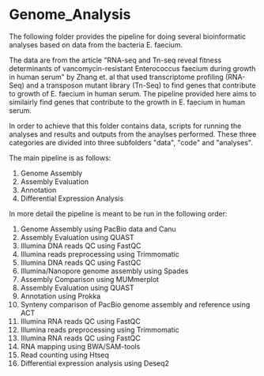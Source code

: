 # Genome_Analysis
The following folder provides the pipeline for doing several bioinformatic analyses based on data from the bacteria E. faecium.

The data are from the article "RNA-seq and Tn-seq reveal fitness determinants of vancomycin-resistant Enterococcus faecium during growth in human serum" by Zhang et. al that used transcriptome profiling (RNA-Seq) and a transposon mutant library (Tn-Seq) to find genes that contribute to growth of E. faecium in human serum. The pipeline provided here aims to similairly find genes that contribute to the growth in E. faecium in human serum. 

In order to achieve that this folder contains data, scripts for running the analyses and results and outputs from the anaylses performed. These three categories are divided into three subfolders "data", "code" and "analyses". 

The main pipeline is as follows:
1. Genome Assembly 
2. Assembly Evaluation
3. Annotation
4. Differential Expression Analysis

In more detail the pipeline is meant to be run in the following order:
1. Genome Assembly using PacBio data and Canu
2. Assembly Evaluation using QUAST
3. Illumina DNA reads QC using FastQC
4. Illumina reads preprocessing using Trimmomatic
5. Illumina DNA reads QC using FastQC
6. Illumina/Nanopore genome assembly using Spades
7. Assembly Comparison using MUMmerplot
8. Assembly Evaluation using QUAST
9. Annotation using Prokka
10. Synteny comparison of PacBio genome assembly and reference using ACT
11. Illumina RNA reads QC using FastQC
12. Illumina reads preprocessing using Trimmomatic
13. Illumina RNA reads QC using FastQC
14. RNA mapping using BWA/SAM-tools
15. Read counting using Htseq
16. Differential expression analysis using Deseq2
